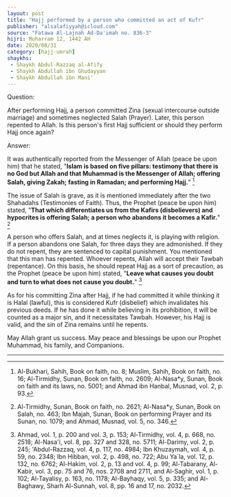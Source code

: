 ```yaml
---
layout: post
title: "Hajj performed by a person who committed an act of Kufr"
publisher: "alsalafiyyah@icloud.com"
source: "Fatawa Al-Lajnah Ad-Da'imah no. 836-3"
hijri: Muharram 12, 1442 AH
date: 2020/08/31
category: [hajj-umrah]
shaykhs: 
 - Shaykh Abdul-Razzaq al-Afify
 - Shaykh Abdullah ibn Ghudayyan
 - Shaykh Abdullah ibn Mani'
---
```


Question:

After performing Hajj, a person committed Zina (sexual intercourse outside marriage) and sometimes neglected Salah (Prayer). Later, this person repented to Allah. Is this person's first Hajj sufficient or should they perform Hajj once again?

Answer:

It was authentically reported from the Messenger of Allah (peace be upon him) that he stated, "**Islam is based on five pillars: testimony that there is no God but Allah and that Muhammad is the Messenger of Allah; offering Salah, giving Zakah; fasting in Ramadan; and performing Hajj.**" [^1]

The issue of Salah is grave, as it is mentioned immediately after the two Shahadahs (Testimonies of Faith). Thus, the Prophet (peace be upon him) stated, "**That which differentiates us from the Kafirs (disbelievers) and hypocrites is offering Salah; a person who abandons it becomes a Kafir.**" [^2]

A person who offers Salah, and at times neglects it, is playing with religion. If a person abandons one Salah, for three days they are admonished. If they do not repent, they are sentenced to capital punishment. You mentioned that this man has repented. Whoever repents, Allah will accept their Tawbah (repentance). On this basis, he should repeat Hajj as a sort of precaution, as the Prophet (peace be upon him) stated, "**Leave what causes you doubt and turn to what does not cause you doubt.**" [^3]

As for his committing Zina after Hajj, if he had committed it while thinking it is Halal (lawful), this is considered Kufr (disbelief) which invalidates his previous deeds. If he has done it while believing in its prohibition, it will be counted as a major sin, and it necessitates Tawbah. However, his Hajj is valid, and the sin of Zina remains until he repents.

May Allah grant us success. May peace and blessings be upon our Prophet Muhammad, his family, and Companions.

---

[^1]: Al-Bukhari, Sahih, Book on faith, no. 8; Muslim, Sahih, Book on faith, no. 16; Al-Tirmidhy, Sunan, Book on faith, no. 2609; Al-Nasa*y, Sunan, Book on faith and its laws, no. 5001; and Ahmad ibn Hanbal, Musnad, vol. 2, p. 93.
[^2]: Al-Tirmidhy, Sunan, Book on faith, no. 2621; Al-Nasa*y, Sunan, Book on Salah, no. 463; Ibn Majah, Sunan, Book on performing Prayer and its Sunan, no. 1079; and Ahmad, Musnad, vol. 5, no. 346.
[^3]: Ahmad, vol. 1, p. 200 and vol. 3, p. 153; Al-Tirmidhy, vol. 4, p. 668, no. 2518; Al-Nasa'i, vol. 8, pp. 327 and 328, no. 5711; Al-Darimy, vol. 2, p. 245; 'Abdul-Razzaq, vol. 4, p. 117, no. 4984; Ibn Khuzaymah, vol. 4, p. 59, no. 2348; Ibn Hibban, vol. 2, p. 498, no. 722; Abu Ya`la, vol. 12, p. 132, no. 6762; Al-Hakim, vol. 2, p. 13 and vol. 4, p. 99; Al-Tabarany, Al-Kabir, vol. 3, pp. 75 and 76, nos. 2708 and 2711, and Al-Saghir, vol. 1, p. 102; Al-Tayalisy, p. 163, no. 1178; Al-Bayhaqy, vol. 5, p. 335; and Al-Baghawy, Sharh Al-Sunnah, vol. 8, pp. 16 and 17, no. 2032.

